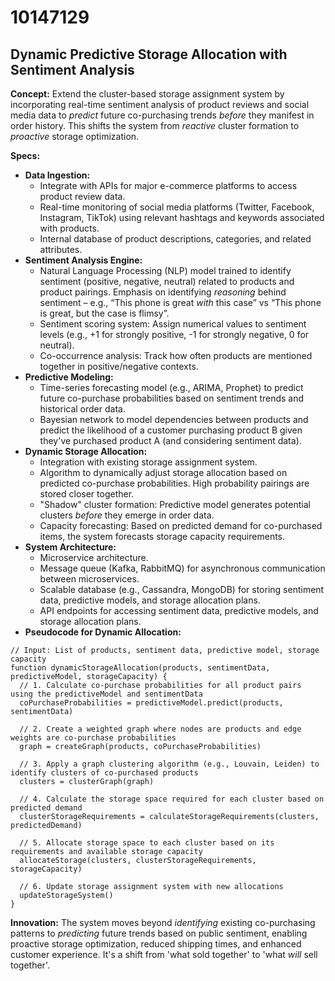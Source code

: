 # 10147129

## Dynamic Predictive Storage Allocation with Sentiment Analysis

**Concept:** Extend the cluster-based storage assignment system by incorporating real-time sentiment analysis of product reviews and social media data to *predict* future co-purchasing trends *before* they manifest in order history. This shifts the system from *reactive* cluster formation to *proactive* storage optimization.

**Specs:**

*   **Data Ingestion:**
    *   Integrate with APIs for major e-commerce platforms to access product review data.
    *   Real-time monitoring of social media platforms (Twitter, Facebook, Instagram, TikTok) using relevant hashtags and keywords associated with products.
    *   Internal database of product descriptions, categories, and related attributes.
*   **Sentiment Analysis Engine:**
    *   Natural Language Processing (NLP) model trained to identify sentiment (positive, negative, neutral) related to products and product pairings.  Emphasis on identifying *reasoning* behind sentiment – e.g., “This phone is great *with* this case” vs “This phone is great, but the case is flimsy”.
    *   Sentiment scoring system: Assign numerical values to sentiment levels (e.g., +1 for strongly positive, -1 for strongly negative, 0 for neutral).
    *   Co-occurrence analysis: Track how often products are mentioned together in positive/negative contexts.
*   **Predictive Modeling:**
    *   Time-series forecasting model (e.g., ARIMA, Prophet) to predict future co-purchase probabilities based on sentiment trends and historical order data.
    *   Bayesian network to model dependencies between products and predict the likelihood of a customer purchasing product B given they've purchased product A (and considering sentiment data).
*   **Dynamic Storage Allocation:**
    *   Integration with existing storage assignment system.
    *   Algorithm to dynamically adjust storage allocation based on predicted co-purchase probabilities. High probability pairings are stored closer together.
    *   "Shadow" cluster formation: Predictive model generates potential clusters *before* they emerge in order data.
    *   Capacity forecasting:  Based on predicted demand for co-purchased items, the system forecasts storage capacity requirements.
*   **System Architecture:**
    *   Microservice architecture.
    *   Message queue (Kafka, RabbitMQ) for asynchronous communication between microservices.
    *   Scalable database (e.g., Cassandra, MongoDB) for storing sentiment data, predictive models, and storage allocation plans.
    *   API endpoints for accessing sentiment data, predictive models, and storage allocation plans.
*   **Pseudocode for Dynamic Allocation:**

```pseudocode
// Input: List of products, sentiment data, predictive model, storage capacity
function dynamicStorageAllocation(products, sentimentData, predictiveModel, storageCapacity) {
  // 1. Calculate co-purchase probabilities for all product pairs using the predictiveModel and sentimentData
  coPurchaseProbabilities = predictiveModel.predict(products, sentimentData)

  // 2. Create a weighted graph where nodes are products and edge weights are co-purchase probabilities
  graph = createGraph(products, coPurchaseProbabilities)

  // 3. Apply a graph clustering algorithm (e.g., Louvain, Leiden) to identify clusters of co-purchased products
  clusters = clusterGraph(graph)

  // 4. Calculate the storage space required for each cluster based on predicted demand
  clusterStorageRequirements = calculateStorageRequirements(clusters, predictedDemand)

  // 5. Allocate storage space to each cluster based on its requirements and available storage capacity
  allocateStorage(clusters, clusterStorageRequirements, storageCapacity)

  // 6. Update storage assignment system with new allocations
  updateStorageSystem()
}
```

**Innovation:** The system moves beyond *identifying* existing co-purchasing patterns to *predicting* future trends based on public sentiment, enabling proactive storage optimization, reduced shipping times, and enhanced customer experience. It's a shift from 'what sold together' to 'what *will* sell together'.